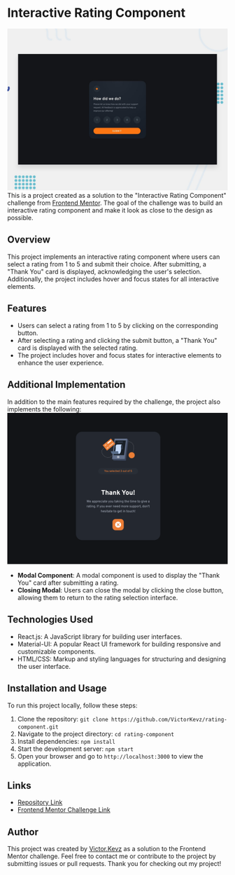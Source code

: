 # Interactive Rating Component
![alt text](public/design/desktop-preview.jpg)
This is a project created as a solution to the "Interactive Rating Component" challenge from [Frontend Mentor](https://www.frontendmentor.io/challenges/interactive-rating-component-koxpeBUmI). The goal of the challenge was to build an interactive rating component and make it look as close to the design as possible.

## Overview

This project implements an interactive rating component where users can select a rating from 1 to 5 and submit their choice. After submitting, a "Thank You" card is displayed, acknowledging the user's selection. Additionally, the project includes hover and focus states for all interactive elements.

## Features

- Users can select a rating from 1 to 5 by clicking on the corresponding button.
- After selecting a rating and clicking the submit button, a "Thank You" card is displayed with the selected rating.
- The project includes hover and focus states for interactive elements to enhance the user experience.

## Additional Implementation

In addition to the main features required by the challenge, the project also implements the following:
![alt text](public/design/Modal-close.png)
- **Modal Component**: A modal component is used to display the "Thank You" card after submitting a rating.
- **Closing Modal**: Users can close the modal by clicking the close button, allowing them to return to the rating selection interface.

## Technologies Used

- React.js: A JavaScript library for building user interfaces.
- Material-UI: A popular React UI framework for building responsive and customizable components.
- HTML/CSS: Markup and styling languages for structuring and designing the user interface.

## Installation and Usage

To run this project locally, follow these steps:

1. Clone the repository: `git clone https://github.com/VictorKevz/rating-component.git`
2. Navigate to the project directory: `cd rating-component`
3. Install dependencies: `npm install`
4. Start the development server: `npm start`
5. Open your browser and go to `http://localhost:3000` to view the application.

## Links

- [Repository Link](https://github.com/VictorKevz/rating-component)
- [Frontend Mentor Challenge Link](https://www.frontendmentor.io/challenges/interactive-rating-component-koxpeBUmI)

## Author

This project was created by [Victor.Kevz](https://github.com/VictorKevz) as a solution to the Frontend Mentor challenge. Feel free to contact me or contribute to the project by submitting issues or pull requests. Thank you for checking out my project!